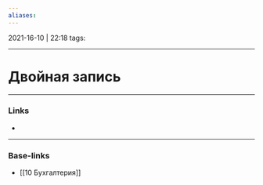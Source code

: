 ```yaml
---
aliases:
---
```

2021-16-10 | 22:18
tags: 
___

# Двойная запись

___
### Links
- 

___
### Base-links
- [[10 Бухгалтерия]]

